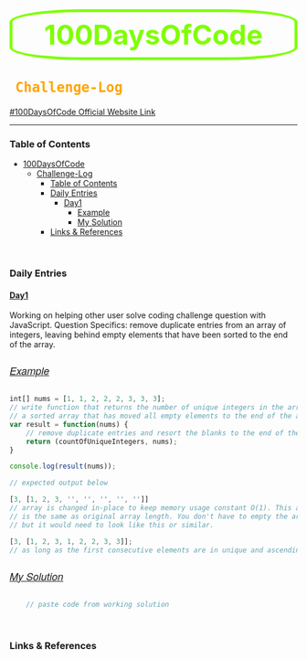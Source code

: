 # 100DaysOfCode

## Challenge-Log

[#100DaysOfCode Official Website Link][1]

<style type="text/css">
    h5  {
        font-family:    Ubuntu, "Helvetica Neue", Helvetica, sans-serif;
        font-size:      18px;
        font-weight:    normal;
    }  
    h2 {
        font-family:    Georgia, Verdana, monospace;
        font-size:      24px;
        font-weight:    medium;
        font-style:     bold;
        color:          orange;
        text-align:     left;
        padding:        0px 0px 0px 10px;
    }
    h1 {
        font-size:      48px;
        text-align:     center;
        border:         5px solid;
        color:          chartreuse;
        padding:        10px 10px 10px 10px;
        border-radius:  25%;
    }
    href {
        color:          red;
    }
</style>

----------------------------------------------------------------

### Table of Contents

- [100DaysOfCode](#100daysofcode)
  - [Challenge-Log](#challenge-log)
    - [Table of Contents](#table-of-contents)
    - [Daily Entries](#daily-entries)
      - [Day1](#day1)
        - [Example](#example)
        - [My Solution](#my-solution)
    - [Links & References](#links--references)

&nbsp;

### Daily Entries

#### [Day1][3]

 Working on helping other user solve coding challenge question with JavaScript. Question Specifics: remove duplicate entries from an array of integers, leaving behind empty elements that have been sorted to the end of the array.

##### [Example][3]

```javascript
int[] nums = [1, 1, 2, 2, 2, 3, 3, 3];
// write function that returns the number of unique integers in the array along with
// a sorted array that has moved all empty elements to the end of the array.
var result = function(nums) {
    // remove duplicate entries and resort the blanks to the end of the array
    return (countOfUniqueIntegers, nums);
}

console.log(result(nums)); 

// expected output below

[3, [1, 2, 3, '', '', '', '', '']]
// array is changed in-place to keep memory usage constant O(1). This array length
// is the same as original array length. You don't have to empty the array elements
// but it would need to look like this or similar.

[3, [1, 2, 3, 1, 2, 2, 3, 3]]; 
// as long as the first consecutive elements are in unique and ascending order.

```

##### [My Solution][3]

```javascript
    // paste code from working solution
```

&nbsp;

### Links & References

[1]: https://100daysofcode.com/
[2]: https://github.com/codedChaos/100DaysOfCode/wiki/Day1
[3]: https://github.com/codedChaos/100DaysOfCode

